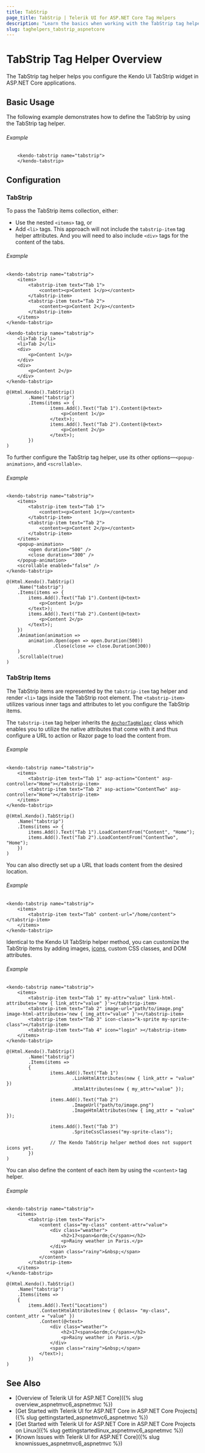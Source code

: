 ```yaml
---
title: TabStrip
page_title: TabStrip | Telerik UI for ASP.NET Core Tag Helpers
description: "Learn the basics when working with the TabStrip tag helper for ASP.NET Core (MVC 6 or ASP.NET Core MVC)."
slug: taghelpers_tabstrip_aspnetcore
---
```


# TabStrip Tag Helper Overview

The TabStrip tag helper helps you configure the Kendo UI TabStrip widget in ASP.NET Core applications.

## Basic Usage

The following example demonstrates how to define the TabStrip by using the TabStrip tag helper.

###### Example

		<kendo-tabstrip name="tabstrip">
		</kendo-tabstrip>

## Configuration

### TabStrip

To pass the TabStrip items collection, either:

* Use the nested `<items>` tag, or
* Add `<li>` tags. This approach will not include the `tabstrip-item` tag helper attributes. And you will need to also include `<div>` tags for the content of the tabs.

###### Example

```tab-tagHelper
<kendo-tabstrip name="tabstrip">
    <items>
        <tabstrip-item text="Tab 1">
            <content><p>Content 1</p></content>
        </tabstrip-item>
        <tabstrip-item text="Tab 2">
            <content><p>Content 2</p></content>
        </tabstrip-item>
    </items>
</kendo-tabstrip>
```
```tab-tagHelper
<kendo-tabstrip name="tabstrip">
    <li>Tab 1</li>
    <li>Tab 2</li>
    <div>
        <p>Content 1</p>
    </div>
    <div>
        <p>Content 2</p>
    </div>
</kendo-tabstrip>
```
```tab-cshtml
@(Html.Kendo().TabStrip()
		.Name("tabstrip")
		.Items(items => {
				items.Add().Text("Tab 1").Content(@<text>
                    <p>Content 1</p>
                </text>);
				items.Add().Text("Tab 2").Content(@<text>
                    <p>Content 2</p>
                </text>);
		})
)
```

To further configure the TabStrip tag helper, use its other options&mdash;`<popup-animation>`, and `<scrollable>`.

###### Example

```tab-tagHelper
<kendo-tabstrip name="tabstrip">
    <items>
        <tabstrip-item text="Tab 1">
            <content><p>Content 1</p></content>
        </tabstrip-item>
        <tabstrip-item text="Tab 2">
            <content><p>Content 2</p></content>
        </tabstrip-item>
    </items>
    <popup-animation>
        <open duration="500" />
        <close duration="300" />
    </popup-animation>
    <scrollable enabled="false" />
</kendo-tabstrip>
```
```tab-cshtml
@(Html.Kendo().TabStrip()
    .Name("tabstrip")
    .Items(items => {
        items.Add().Text("Tab 1").Content(@<text>
            <p>Content 1</p>
        </text>);
        items.Add().Text("Tab 2").Content(@<text>
            <p>Content 2</p>
        </text>);
    })
    .Animation(animation =>
        animation.Open(open => open.Duration(500))
                 .Close(close => close.Duration(300))
    )
    .Scrollable(true)
)
```

### TabStrip Items

The TabStrip items are represented by the `tabstrip-item` tag helper and render `<li>` tags inside the TabStrip root element. The `<tabstrip-item>` utilizes various inner tags and attributes to let you configure the TabStrip items.

The `tabstrip-item` tag helper inherits the [`AnchorTagHelper`](https://docs.microsoft.com/en-us/aspnet/core/mvc/views/tag-helpers/built-in/anchor-tag-helper) class which enables you to utilize the native attributes that come with it and thus configure a URL to action or Razor page to load the content from.

###### Example

```tab-tagHelper
<kendo-tabstrip name="tabstrip">
    <items>
        <tabstrip-item text="Tab 1" asp-action="Content" asp-controller="Home"></tabstrip-item>
        <tabstrip-item text="Tab 2" asp-action="ContentTwo" asp-controller="Home"></tabstrip-item>
    </items>
</kendo-tabstrip>
```
```tab-cshtml
@(Html.Kendo().TabStrip()
    .Name("tabstrip")
    .Items(items => {
        items.Add().Text("Tab 1").LoadContentFrom("Content", "Home");
        items.Add().Text("Tab 2").LoadContentFrom("ContentTwo", "Home");
    })
)
```

You can also directly set up a URL that loads content from the desired location.

###### Example

```tab-tagHelper
<kendo-tabstrip name="tabstrip">
    <items>
        <tabstrip-item text="Tab" content-url="/home/content"></tabstrip-item>
    </items>
</kendo-tabstrip>
```

Identical to the Kendo UI TabStrip helper method, you can customize the TabStrip items by adding images, [icons](https://docs.telerik.com/kendo-ui/styles-and-layout/icons-web), custom CSS classes, and DOM attributes.

###### Example

```tab-tagHelper
<kendo-tabstrip name="tabstrip">
    <items>
        <tabstrip-item text="Tab 1" my-attr="value" link-html-attributes='new { link_attr="value" }'></tabstrip-item>
        <tabstrip-item text="Tab 2" image-url="path/to/image.png" image-html-attributes='new { img_attr="value" }'></tabstrip-item>
        <tabstrip-item text="Tab 3" icon-class="k-sprite my-sprite-class"></tabstrip-item>
        <tabstrip-item text="Tab 4" icon="login" ></tabstrip-item>
    </items>
</kendo-tabstrip>
```
```tab-cshtml
@(Html.Kendo().TabStrip()
		.Name("tabstrip")
		.Items(items =>
		{
				items.Add().Text("Tab 1")
						.LinkHtmlAttributes(new { link_attr = "value" })
						.HtmlAttributes(new { my_attr="value" });

				items.Add().Text("Tab 2")
						.ImageUrl("path/to/image.png")
						.ImageHtmlAttributes(new { img_attr = "value" });

				items.Add().Text("Tab 3")
						.SpriteCssClasses("my-sprite-class");

				// The Kendo TabStrip helper method does not support icons yet.
		})
)
```

You can also define the content of each item by using the `<content>` tag helper.

###### Example

```tab-tagHelper
<kendo-tabstrip name="tabstrip">
    <items>
        <tabstrip-item text="Paris">
            <content class="my-class" content-attr="value">
                <div class="weather">
                    <h2>17<span>&ordm;C</span></h2>
                    <p>Rainy weather in Paris.</p>
                </div>
                <span class="rainy">&nbsp;</span>
            </content>
        </tabstrip-item>
    </items>
</kendo-tabstrip>
```
```tab-cshtml
@(Html.Kendo().TabStrip()
    .Name("tabstrip")
    .Items(items =>
    {
        items.Add().Text("Locations")
            .ContentHtmlAttributes(new { @class= "my-class", content_attr = "value" })
            .Content(@<text>
                <div class="weather">
                    <h2>17<span>&ordm;C</span></h2>
                    <p>Rainy weather in Paris.</p>
                </div>
                <span class="rainy">&nbsp;</span>
            </text>);
        })
)
```


## See Also

* [Overview of Telerik UI for ASP.NET Core]({% slug overview_aspnetmvc6_aspnetmvc %})
* [Get Started with Telerik UI for ASP.NET Core in ASP.NET Core Projects]({% slug gettingstarted_aspnetmvc6_aspnetmvc %})
* [Get Started with Telerik UI for ASP.NET Core in ASP.NET Core Projects on Linux]({% slug gettingstartedlinux_aspnetmvc6_aspnetmvc %})
* [Known Issues with Telerik UI for ASP.NET Core]({% slug knownissues_aspnetmvc6_aspnetmvc %})
